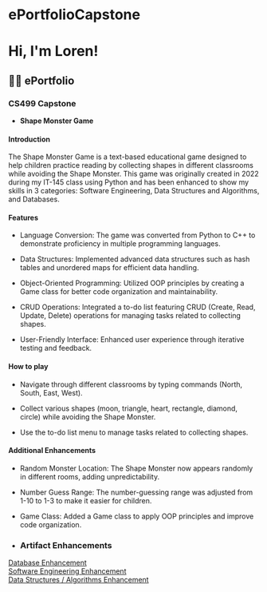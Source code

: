 # ePortfolioCapstone

<h1>Hi, I'm Loren! <br/><a href="https://github.com/LorenBeckTech/ePortfolioCapstone.git"></a>

<h2>👨‍💻 ePortfolio </h2>

<h3>CS499 Capstone</h3>

- <b>Shape Monster Game</b>
<h4>Introduction</h4>  
The Shape Monster Game is a text-based educational game designed to help children practice reading by collecting shapes in different classrooms while avoiding the Shape Monster. This game was originally created in 2022 during my IT-145 class using Python and has been enhanced to show my skills in 3 categories: Software Engineering, Data Structures and Algorithms, and Databases.

<h4>Features</h4>  

- Language Conversion: The game was converted from Python to C++ to demonstrate proficiency in multiple programming languages.</b>

- Data Structures: Implemented advanced data structures such as hash tables and unordered maps for efficient data handling.
- Object-Oriented Programming: Utilized OOP principles by creating a Game class for better code organization and maintainability.
- CRUD Operations: Integrated a to-do list featuring CRUD (Create, Read, Update, Delete) operations for managing tasks related to collecting shapes.
- User-Friendly Interface: Enhanced user experience through iterative testing and feedback.

<h4>How to play</h4>  

- Navigate through different classrooms by typing commands (North, South, East, West).

- Collect various shapes (moon, triangle, heart, rectangle, diamond, circle) while avoiding the Shape Monster.
  
- Use the to-do list menu to manage tasks related to collecting shapes.

<h4>Additional Enhancements</h4>

- Random Monster Location: The Shape Monster now appears randomly in different rooms, adding unpredictability.

- Number Guess Range: The number-guessing range was adjusted from 1-10 to 1-3 to make it easier for children.

- Game Class: Added a Game class to apply OOP principles and improve code organization.

- ### Artifact Enhancements

[Database Enhancement](https://lorenbecktech.github.io/ePortfolio/database)<br/>
[Software Engineering Enhancement](https://lorenbecktech.github.io/ePortfolio/softwareengineering)<br/>
[Data Structures / Algorithms Enhancement](https://lorenbecktech.github.io/ePortfolio/datastructures)<br/>



